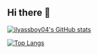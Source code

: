 ## Hi there 👋
[![ilyassboy04's GitHub stats](https://github-readme-stats.vercel.app/api?username=ilyassboy04)](https://github.com/anuraghazra/github-readme-stats)

[![Top Langs](https://github-readme-stats.vercel.app/api/top-langs/?username=ilyassboy04&layout=donut)](https://github.com/anuraghazra/github-readme-stats)
<!--
**ilyassboy04/ilyassboy04** is a ✨ _special_ ✨ repository because its `README.md` (this file) appears on your GitHub profile.

Here are some ideas to get you started:

- 🔭 I’m currently working on ...
- 🌱 I’m currently learning ...
- 👯 I’m looking to collaborate on ...
- 🤔 I’m looking for help with ...
- 💬 Ask me about ...
- 📫 How to reach me: ...
- 😄 Pronouns: ...
- ⚡ Fun fact: ...
-->
